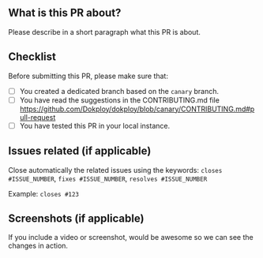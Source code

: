 ## What is this PR about?

Please describe in a short paragraph what this PR is about.

## Checklist

Before submitting this PR, please make sure that:

- [ ] You created a dedicated branch based on the `canary` branch.
- [ ] You have read the suggestions in the CONTRIBUTING.md file https://github.com/Dokploy/dokploy/blob/canary/CONTRIBUTING.md#pull-request
- [ ] You have tested this PR in your local instance.

## Issues related (if applicable)

Close automatically the related issues using the keywords: `closes #ISSUE_NUMBER`, `fixes #ISSUE_NUMBER`, `resolves #ISSUE_NUMBER`

Example: `closes #123`

## Screenshots (if applicable)

If you include a video or screenshot, would be awesome so we can see the changes in action.